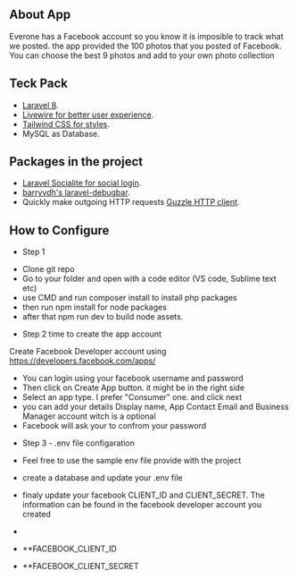
## About App

Everone has a Facebook account so you know it is imposible to track what we posted. the app provided the 100 photos that you posted of Facebook. You can choose the best 9 photos and add to your own photo collection



## Teck Pack

- [Laravel 8](https://laravel.com/docs/8.x).
- [Livewire for better user experience](https://laravel-livewire.com/docs/2.x/quickstart).
- [Tailwind CSS for styles](https://tailwindcss.com/docs).
- MySQL as Database.



## Packages in the project
- [Laravel Socialite for social login](https://laravel.com/docs/8.x/socialite).
- [barryvdh's laravel-debugbar](https://github.com/barryvdh/laravel-debugbar).
- Quickly make outgoing HTTP requests [ Guzzle HTTP client](https://laravel.com/docs/8.x/http-client).



## How to Configure

- Step 1

* Clone git repo
* Go to your folder and open with a code editor (VS code, Sublime text etc)
* use CMD and run composer install to install php packages
* then run npm install for node packages
* after that npm run dev to build node assets. 

- Step 2 time to create the app account

Create Facebook Developer account using https://developers.facebook.com/apps/
* You can login using your facebook username and password
* Then click on Create App button. it might be in the right side
* Select an app type. I prefer "Consumer" one. and click next
* you can add your details Display name, App Contact Email and Business Manager account witch is a optional
* Facebook will ask your to confrom your password


- Step 3 - .env file configaration

- Feel free to use the sample env file provide with the project
- create a database and update your .env file
- finaly update your facebook CLIENT_ID and CLIENT_SECRET. The information can be found in the facebook developer account you created
- 
- **FACEBOOK_CLIENT_ID
- **FACEBOOK_CLIENT_SECRET

